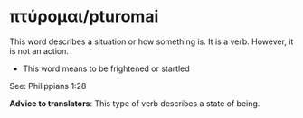 # πτύρομαι/pturomai
This word describes a situation or how something is. It is a verb. However, it is not an action.
* This word means to be frightened or startled

See: Philippians 1:28

**Advice to translators**: This type of verb describes a state of being. 
